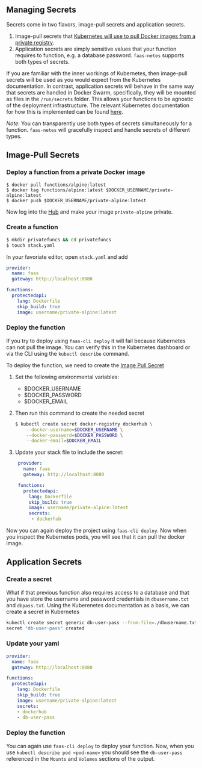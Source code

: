 ## Managing Secrets

Secrets come in two flavors, image-pull secrets and application secrets.

1.  Image-pull secrets that [Kubernetes will use to pull Docker images from a private registry](https://kubernetes.io/docs/tasks/configure-pod-container/pull-image-private-registry/).
2.  Application secrets are simply sensitive values that your function requires to function, e.g. a database password. `faas-netes` supports both types of secrets.

If you are familiar with the inner workings of Kubernetes, then image-pull secrets will be used as you would expect from the Kubernetes documentation. In contrast, application secrets will behave in the same way that secrets are handled in Docker Swarm, specifically, they will be mounted as files in the `/run/secrets` folder. This allows your functions to be agnostic of the deployment infrastructure. The relevant Kubernetes documentation for how this is implemented can be found [here](https://kubernetes.io/docs/concepts/configuration/secret/#using-secrets-as-files-from-a-pod).

_Note_: You can transparently use both types of secrets simultaneously for a function. `faas-netes` will gracefully inspect and handle secrets of different types.

## Image-Pull Secrets

### Deploy a function from a private Docker image

```
$ docker pull functions/alpine:latest
$ docker tag functions/alpine:latest $DOCKER_USERNAME/private-alpine:latest
$ docker push $DOCKER_USERNAME/private-alpine:latest
```

Now log into the [Hub](https://hub.docker.com) and make your image `private-alpine` private.

### Create a function

```sh
$ mkdir privatefuncs && cd privatefuncs
$ touch stack.yaml
```

In your favoriate editor, open `stack.yaml` and add

```yaml
provider:
  name: faas
  gateway: http://localhost:8080

functions:
  protectedapi:
    lang: Dockerfile
    skip_build: true
    image: username/private-alpine:latest
```

### Deploy the function

If you try to deploy using `faas-cli deploy` it will fail because Kubernetes can not pull the image.
You can verify this in the Kubernetes dashboard or via the CLI using the `kubectl describe` command.

To deploy the function, we need to create the [Image Pull Secret](https://kubernetes.io/docs/tasks/configure-pod-container/pull-image-private-registry/)

1.  Set the following environmental variables:

    * $DOCKER_USERNAME
    * $DOCKER_PASSWORD
    * $DOCKER_EMAIL

2.  Then run this command to create the needed secret

    ```sh
    $ kubectl create secret docker-registry dockerhub \
        --docker-username=$DOCKER_USERNAME \
        --docker-password=$DOCKER_PASSWORD \
        --docker-email=$DOCKER_EMAIL
    ```

3.  Update your stack file to include the secret:

    ```yaml
     provider:
       name: faas
       gateway: http://localhost:8080

     functions:
       protectedapi:
         lang: Dockerfile
         skip_build: true
         image: username/private-alpine:latest
         secrets:
          - dockerhub
    ```

Now you can again deploy the project using `faas-cli deploy`. Now when you inspect the Kubernetes pods, you will see that it can pull the docker image.

## Application Secrets

### Create a secret

What if that previous function also requires access to a database and that you have store the username and password credentials in `dbusername.txt` and `dbpass.txt`. Using the Kuberenetes documentation as a basis, we can create a secret in Kubernetes

```sh
kubectl create secret generic db-user-pass --from-file=./dbusername.txt --from-file=./dbpass.txt
secret "db-user-pass" created
```

### Update your yaml

```yaml
provider:
  name: faas
  gateway: http://localhost:8080

functions:
  protectedapi:
    lang: Dockerfile
    skip_build: true
    image: username/private-alpine:latest
    secrets:
    - dockerhub
    - db-user-pass
```

### Deploy the function

You can again use `faas-cli deploy` to deploy your function. Now, when you use `kubectl describe pod <pod-name>` you should see the `db-user-pass` referenced in the `Mounts` and `Volumes` sections of the output.
